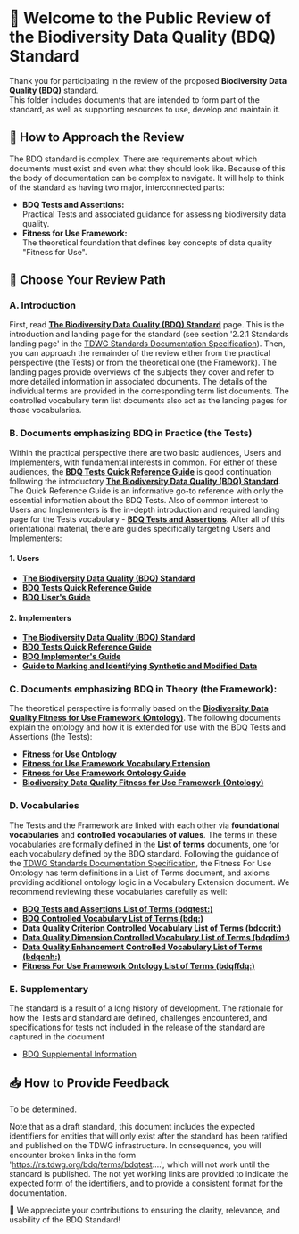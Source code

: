 # 📣 Welcome to the Public Review of the Biodiversity Data Quality (BDQ) Standard

Thank you for participating in the review of the proposed **Biodiversity Data Quality (BDQ)** standard.  
This folder includes documents that are intended to form part of the standard, as well as supporting resources to use, develop and maintain it.

## 🧭 How to Approach the Review

The BDQ standard is complex. There are requirements about which documents must exist and even what they should look like. Because of this the body of documentation can be complex to navigate. It will help to think of the standard as having two major, interconnected parts:

- **BDQ Tests and Assertions:**  
  Practical Tests and associated guidance for assessing biodiversity data quality.
- **Fitness for Use Framework:**  
  The theoretical foundation that defines key concepts of data quality "Fitness for Use".

## 🚀 Choose Your Review Path

### A. Introduction
First, read [**The Biodiversity Data Quality (BDQ) Standard**](./index.md) page. This is the introduction and landing page for the standard (see section '2.2.1 Standards landing page' in the [TDWG Standards Documentation Specification](https://github.com/tdwg/vocab/blob/master/sds/documentation-specification.md)). Then, you can approach the remainder of the review either from the practical perspective (the Tests) or from the theoretical one (the Framework). The landing pages provide overviews of the subjects they cover and refer to more detailed information in associated documents. The details of the individual terms are provided in the corresponding term list documents. The controlled vocabulary term list documents also act as the landing pages for those vocabularies.

### B. Documents emphasizing BDQ in Practice (the Tests)
Within the practical perspective there are two basic audiences, Users and Implementers, with fundamental interests in common. For either of these audiences, the [**BDQ Tests Quick Reference Guide**](docs/terms/bdqtest/index.md) is good continuation following the introductory [**The Biodiversity Data Quality (BDQ) Standard**](./index.md). The Quick Reference Guide is an informative go-to reference with only the essential information about the BDQ Tests. Also of common interest to Users and Implementers is the in-depth introduction and required landing page for the Tests vocabulary - [**BDQ Tests and Assertions**](docs/bdqtest/index.md). After all of this orientational material, there are guides specifically targeting Users and Implementers:

#### 1. Users
- [**The Biodiversity Data Quality (BDQ) Standard**](./index.md)
- [**BDQ Tests Quick Reference Guide**](docs/terms/bdqtest/index.md)
- [**BDQ User's Guide**](docs/guide/users/index.md)

#### 2. Implementers
- [**The Biodiversity Data Quality (BDQ) Standard**](./index.md)
- [**BDQ Tests Quick Reference Guide**](docs/terms/bdqtest/index.md)
- [**BDQ Implementer's Guide**](docs/guide/implementers/index.md)
- [**Guide to Marking and Identifying Synthetic and Modified Data**](docs/guide/synthetic/index.md)

### C. Documents emphasizing **BDQ in Theory (the Framework)**:
The theoretical perspective is formally based on the [**Biodiversity Data Quality Fitness for Use Framework (Ontology)**](vocabulary/bdqffdq.owl). The following documents explain the ontology and how it is extended for use with the BDQ Tests and Assertions (the Tests):
- [**Fitness for Use Ontology**](docs/bdqffdq/index.md)
- [**Fitness for Use Framework Vocabulary Extension**](docs/extension/bdqffdq/index.md)
- [**Fitness for Use Framework Ontology Guide**](docs/guide/bdqffdq/index.md)
- [**Biodiversity Data Quality Fitness for Use Framework (Ontology)**](vocabulary/bdqffdq.owl)

### D. Vocabularies
The Tests and the Framework are linked with each other via **foundational vocabularies** and **controlled vocabularies of values**. The terms in these vocabularies are formally defined in the **List of terms** documents, one for each vocabulary defined by the BDQ standard. Following the guidance of the [TDWG Standards Documentation Specification](https://github.com/tdwg/vocab/blob/master/sds/documentation-specification.md), the Fitness For Use Ontology has term definitions in a List of Terms document, and axioms providing additional ontology logic in a Vocabulary Extension document. We recommend reviewing these vocabularies carefully as well:
- [**BDQ Tests and Assertions List of Terms (bdqtest:)**](docs/list/bdqtest/index.md)
- [**BDQ Controlled Vocabulary List of Terms (bdq:)**](docs/list/bdq/index.md)
- [**Data Quality Criterion Controlled Vocabulary List of Terms (bdqcrit:)**](docs/list/bdqcrit/index.md)
- [**Data Quality Dimension Controlled Vocabulary List of Terms (bdqdim:)**](docs/list/bdqdim/index.md)
- [**Data Quality Enhancement Controlled Vocabulary List of Terms (bdqenh:)**](docs/list/bdqenh/index.md)
- [**Fitness For Use Framework Ontology List of Terms (bdqffdq:)**](docs/list/bdqffdq/index.md)

### E. Supplementary
The standard is a result of a long history of development. The rationale for how the Tests and standard are defined, challenges encountered, and specifications for tests not included in the release of the standard are captured in the document
- [BDQ Supplemental Information](docs/supplement/index.md)

## 📥 How to Provide Feedback

To be determined. 

Note that as a draft standard, this document includes the expected identifiers for entities that will only exist after the standard has been ratified and published on the TDWG infrastructure.  In consequence, you will encounter broken links in the form 'https://rs.tdwg.org/bdq/terms/bdqtest:...', which will not work until the standard is published.  The not yet working links are provided to indicate the expected form of the identifiers, and to provide a consistent format for the documentation.

🙏 We appreciate your contributions to ensuring the clarity, relevance, and usability of the BDQ Standard!
